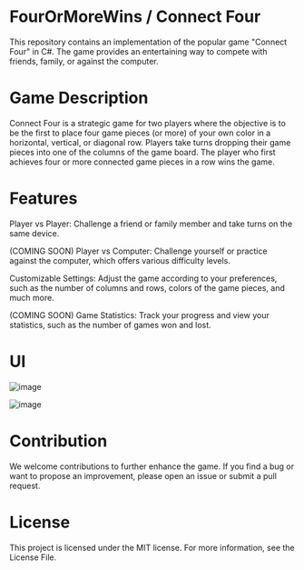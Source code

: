 # FourOrMoreWins / Connect Four
This repository contains an implementation of the popular game "Connect Four" in C#. The game provides an entertaining way to compete with friends, family, or against the computer.

# Game Description
Connect Four is a strategic game for two players where the objective is to be the first to place four game pieces (or more) of your own color in a horizontal, vertical, or diagonal row. Players take turns dropping their game pieces into one of the columns of the game board. The player who first achieves four or more connected game pieces in a row wins the game.

# Features
Player vs Player: Challenge a friend or family member and take turns on the same device.

(COMING SOON) Player vs Computer: Challenge yourself or practice against the computer, which offers various difficulty levels.

Customizable Settings: Adjust the game according to your preferences, such as the number of columns and rows, colors of the game pieces, and much more.

(COMING SOON) Game Statistics: Track your progress and view your statistics, such as the number of games won and lost.

# UI
![image](https://github.com/timi992000/FourOrMoreWins/assets/77628993/9d45932d-dcae-4dc0-a8da-8db8d7069a25)

![image](https://github.com/timi992000/FourOrMoreWins/assets/77628993/a3dadb1a-fa07-441c-86b8-f299e44b4c26)

# Contribution
We welcome contributions to further enhance the game. If you find a bug or want to propose an improvement, please open an issue or submit a pull request.

# License
This project is licensed under the MIT license. For more information, see the License File.

